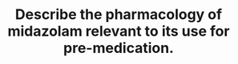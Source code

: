 ---
title: "Describe the pharmacology of midazolam relevant to its use for pre-medication."
entityType: SAQ
exam: PEX
college: ANZCA
year: 2022
sitting: A
question: 10
passRate: 60
EC_expectedDomains:
- "the pharmaceutic, pharmacokinetic parameters and the pharmacodynamic properties (including mechanism of action) of midazolam with respect to its use as a premedication"
EC_extraCredit:
- "Correct example doses were also awarded marks."
- "Most candidates who followed this structure were prompted to highlight and explain the pharmacological aspects of midazolam that make it a useful premedication, which for example, include its multiple routes of administration, desirable effects, speed of onset and short duration of action."
---